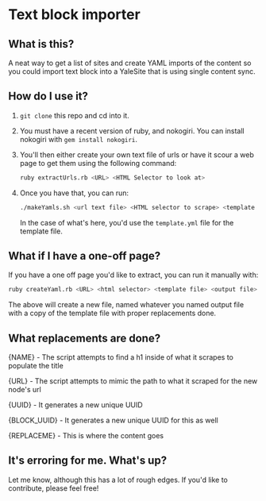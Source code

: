 # Text block importer

## What is this?

A neat way to get a list of sites and create YAML imports of the content so you
could import text block into a YaleSite that is using single content sync.

## How do I use it?

1. `git clone` this repo and cd into it.
1. You must have a recent version of ruby, and nokogiri. You can install
   nokogiri with `gem install nokogiri`.
1. You'll then either create your own text file of urls or have it scour a web
   page to get them using the following command:

   ```bash
   ruby extractUrls.rb <URL> <HTML Selector to look at>
   ```

1. Once you have that, you can run:

   ```bash
   ./makeYamls.sh <url text file> <HTML selector to scrape> <template file>
   ```

   In the case of what's here, you'd use the `template.yml` file for the
   template file.

## What if I have a one-off page?

If you have a one off page you'd like to extract, you can run it manually with:

```bash
ruby createYaml.rb <URL> <html selector> <template file> <output file>
```

The above will create a new file, named whatever you named output file with a
copy of the template file with proper replacements done.

## What replacements are done?

{NAME} - The script attempts to find a h1 inside of what it scrapes to populate
the title

{URL} - The script attempts to mimic the path to what it scraped for the new
node's url

{UUID} - It generates a new unique UUID

{BLOCK_UUID} - It generates a new unique UUID for this as well

{REPLACEME} - This is where the content goes

## It's erroring for me.  What's up?

Let me know, although this has a lot of rough edges.  If you'd like to
contribute, please feel free!
